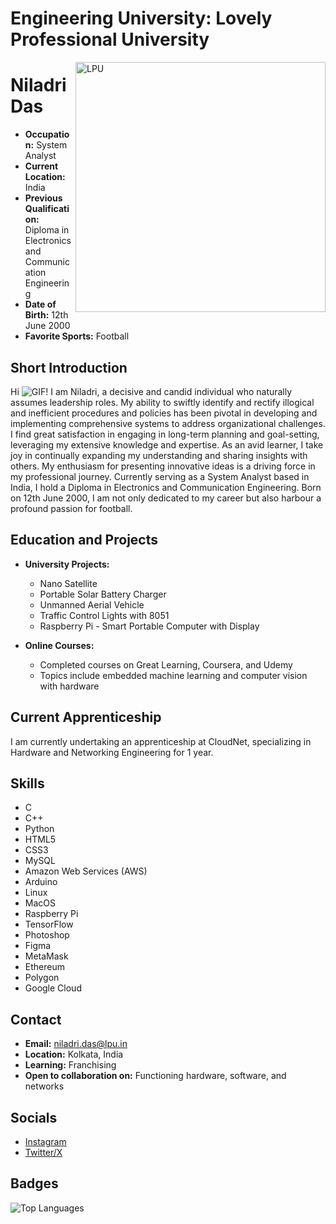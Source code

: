 # Engineering University: Lovely Professional University


<img align="right" alt="LPU" width="400" src="https://media.tenor.com/1O2_N0PS4_sAAAAi/lpu-lovely-professional-university.gif">


# Niladri Das

- **Occupation:** System Analyst
- **Current Location:** India
- **Previous Qualification:** Diploma in Electronics and Communication Engineering
- **Date of Birth:** 12th June 2000
- **Favorite Sports:** Football

## Short Introduction

Hi ![GIF](https://user-images.githubusercontent.com/18350557/176309783-0785949b-9127-417c-8b55-ab5a4333674e.gif)! I am Niladri, a decisive and candid individual who naturally assumes leadership roles. My ability to swiftly identify and rectify illogical and inefficient procedures and policies has been pivotal in developing and implementing comprehensive systems to address organizational challenges. I find great satisfaction in engaging in long-term planning and goal-setting, leveraging my extensive knowledge and expertise. As an avid learner, I take joy in continually expanding my understanding and sharing insights with others. My enthusiasm for presenting innovative ideas is a driving force in my professional journey. Currently serving as a System Analyst based in India, I hold a Diploma in Electronics and Communication Engineering. Born on 12th June 2000, I am not only dedicated to my career but also harbour a profound passion for football.

## Education and Projects

- **University Projects:**
  - Nano Satellite
  - Portable Solar Battery Charger
  - Unmanned Aerial Vehicle
  - Traffic Control Lights with 8051
  - Raspberry Pi - Smart Portable Computer with Display

- **Online Courses:**
  - Completed courses on Great Learning, Coursera, and Udemy
  - Topics include embedded machine learning and computer vision with hardware

## Current Apprenticeship

I am currently undertaking an apprenticeship at CloudNet, specializing in Hardware and Networking Engineering for 1 year.

## Skills

- C
- C++
- Python
- HTML5
- CSS3
- MySQL
- Amazon Web Services (AWS)
- Arduino
- Linux
- MacOS
- Raspberry Pi
- TensorFlow
- Photoshop
- Figma
- MetaMask
- Ethereum
- Polygon
- Google Cloud

## Contact

- **Email:** [niladri.das@lpu.in](mailto:niladri.das@lpu.in)
- **Location:** Kolkata, India
- **Learning:** Franchising
- **Open to collaboration on:** Functioning hardware, software, and networks

## Socials

- [Instagram](https://www.instagram.com/niladri12das)
- [Twitter/X](https://www.twitter.com/niladri12_)

## Badges

![Top Languages](https://github-readme-stats.vercel.app/api/top-langs/?username=niladrigithub&langs_count=4&title_color=0891b2&text_color=ffffff&icon_color=0891b2&bg_color=1c1917&hide_border=true&locale=en&custom_title=Top%20Languages)
